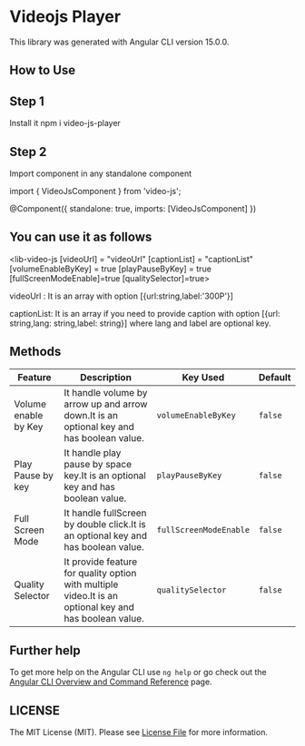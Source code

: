 # Videojs Player

 This library was generated with Angular CLI version 15.0.0.
## How to Use

## Step 1

Install it
npm i video-js-player
## Step 2

Import component in any standalone component

import { VideoJsComponent } from 'video-js';

@Component({
    standalone: true,
    imports: [VideoJsComponent]
})
## You can use it as follows

 <lib-video-js
        [videoUrl] = "videoUrl"
        [captionList] = "captionList"
        [volumeEnableByKey] = true
        [playPauseByKey] = true
        [fullScreenModeEnable]=true
        [qualitySelector]=true>
  </lib-video-js>


videoUrl : It is an array with option [{url:string,label:'300P'}]

captionList: It is an array if you need to provide caption with option [{url: string,lang: string,label: string}] where lang and label are optional key.
## Methods
 <table>
    <thead>
      <tr>
        <th>Feature</th>
        <th>Description</th>
        <th>Key Used</th>
        <th>Default</th>
      </tr>
    </thead>
    <tbody>
        <tr>
            <td>Volume enable by Key </td>
            <td>It handle volume by arrow up and arrow down.It is an optional key and has boolean value.</td>
            <td><code>volumeEnableByKey</code></td>
            <td><code>false</code></td>
        </tr>
        <tr>
            <td>Play Pause by key</td>
            <td>It handle play pause by space key.It is an optional key and has boolean value.</td>
            <td><code>playPauseByKey</code></td>
            <td><code>false</code></td>
        </tr>
         <tr>
            <td>Full Screen Mode</td>
            <td>It handle fullScreen by double click.It is an optional key and has boolean value.</td>
            <td><code>fullScreenModeEnable</code></td>
            <td><code>false</code></td>
        </tr>
         <tr>
            <td>Quality Selector</td>
            <td>It provide feature for quality option with multiple video.It is an optional key and has boolean value.</td>
            <td><code>qualitySelector</code></td>
            <td><code>false</code></td>
        </tr>
    </tbody>
  </table>

## Further help

To get more help on the Angular CLI use `ng help` or go check out the [Angular CLI Overview and Command Reference](https://angular.io/cli) page.

## LICENSE

The MIT License (MIT). Please see [License File](https://github.com/vc-nishtha/video-js/blob/main/LICENSE) for more information.

